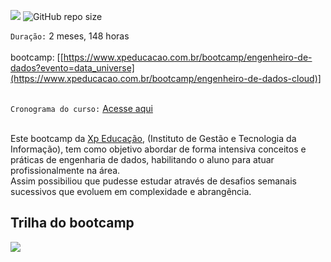 [![](https://img.shields.io/badge/made%20by-jair-blue)](https://www.linkedin.com/in/jairengdados/)
![GitHub repo size](https://img.shields.io/badge/-engenheiro%20de%20dados-green)



`Duração:` 2 meses, 148 horas
</br></br>
bootcamp: [[https://www.xpeducacao.com.br/bootcamp/engenheiro-de-dados?evento=data_universe](https://www.xpeducacao.com.br/bootcamp/engenheiro-de-dados-cloud)]
</br></br>

`Cronograma do curso:` [Acesse aqui](https://github.com/Jair-pc/Bootcamp-Engenheiro_de_Dados-IGTI/blob/master/Cronograma%20do%20nan%20-%20BTC%20Bootcamp%20Engenheiro%20De%20Dados%2022-2.png)
</br></br>


Este bootcamp da [Xp Educação](https://www.xpeducacao.com.br/), (Instituto de Gestão e Tecnologia da Informação), tem como objetivo abordar de forma intensiva conceitos e práticas de engenharia de dados, habilitando o aluno para atuar profissionalmente na área.</br>
Assim possibiliou que pudesse estudar através de desafios semanais sucessivos que evoluem em complexidade e abrangência.


## Trilha do bootcamp

![](https://github.com/Jair-pc/Bootcamp-Engenheiro_de_Dados-IGTI/blob/master/Trilha%20Engenharia%20de%20Dados.png)

